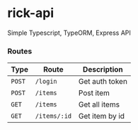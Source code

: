 # rick-api
Simple Typescript, TypeORM, Express API

### Routes

| Type  | Route | Description |
| ------------- | ------------- | ------------- |
| ``POST``  | ``/login``  | Get auth token |
| ``POST``  | ``/items``  | Post item |
| ``GET``  | ``/items``  | Get all items |
| ``GET``  | ``/items/:id``  | Get item by id |
